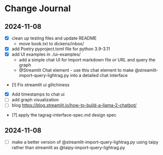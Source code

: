 # Change Journal

## 2024-11-08
- [x] clean up testing files and update README
    - move book.txt to dickens/inbox/
- [x] add Poetry pyproject.toml file for python 3.9-3.11
- [x] add UI examples in ./ui-examples/
    - add a simple chat UI for Import markdown file or URL and query the graph
    - @Streamlit Chat element - use this chat element to make @streamlit-import-query-lightrag.py into a detailed chat interface
- [!] Fix streamlit ui glitchiness
- [x] Add timestamps to chat ui
- [ ] add graph visualization
- [ ] blog https://blog.streamlit.io/how-to-build-a-llama-2-chatbot/

- [?] apply the tagrag-interface-spec.md design spec


## 2024-11-08
- [ ] make a better version of @streamlit-import-query-lightrag.py using taipy rather than streamlit as @taipy-import-query-lightrag.py
